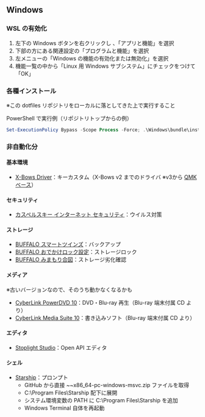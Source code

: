 ## Windows

### WSL の有効化
1. 左下の Windows ボタンを右クリックし 、「アプリと機能」を選択
2. 下部の方にある関連設定の「プログラムと機能」を選択
3. 左メニューの「Windows の機能の有効化または無効化」を選択
4. 機能一覧の中から「Linux 用 Windows サブシステム」にチェックをつけて「OK」

### 各種インストール
※この dotfiles リポジトリをローカルに落としてきた上で実行すること

PowerShell で実行例（リポジトリトップからの例）
```powershell
Set-ExecutionPolicy Bypass -Scope Process -Force; .\Windows\bundle\install.ps1
```

### 非自動化分
#### 基本環境
- [X-Bows Driver](https://x-bows.com/pages/software)：キーカスタム（X-Bows v2 までのドライバ ※v3から [QMK ベース](https://x-bows.com/blogs/blog/how-to-use-qmk-keyboard)）

#### セキュリティ
- [カスペルスキー インターネット セキュリティ](https://www.kaspersky.co.jp/downloads/thank-you/internet-security)：ウイルス対策

#### ストレージ
- [BUFFALO スマートツインズ](https://www.buffalo.jp/support/download/detail/?dl_contents_id=5130)：バックアップ
- [BUFFALO おでかけロック設定](https://www.buffalo.jp/support/download/detail/?dl_contents_id=2795)：ストレージロック
- [BUFFALO みまもり合図](https://www.buffalo.jp/support/download/detail/?dl_contents_id=62005)：ストレージ劣化確認

#### メディア
※古いバージョンなので、そのうち動かなくなるかも
- [CyberLink PowerDVD 10](https://jp.cyberlink.com/products/powerdvd-ultra/features_ja_JP.html)：DVD・Blu-ray 再生（Blu-ray 端末付属 CD より）
- [CyberLink Media Suite 10](https://dl.logitec.co.jp/software.php?pn=LST-D-497)：書き込みソフト（Blu-ray 端末付属 CD より）

#### エディタ
- [Stoplight Studio](https://stoplight.io/studio/)：Open API エディタ

#### シェル
- [Starship](https://starship.rs/)：プロンプト
  - GitHub から直接 ~~x86_64-pc-windows-msvc.zip ファイルを取得
  - C:\Program Files\Starship 配下に展開
  - システム環境変数の PATH に C:\Program Files\Starship を追加
  - Windows Terminal 自体を再起動


